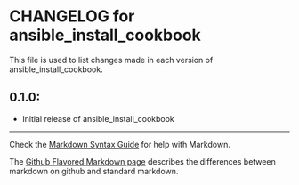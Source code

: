 # CHANGELOG for ansible_install_cookbook

This file is used to list changes made in each version of ansible_install_cookbook.

## 0.1.0:

* Initial release of ansible_install_cookbook

- - -
Check the [Markdown Syntax Guide](http://daringfireball.net/projects/markdown/syntax) for help with Markdown.

The [Github Flavored Markdown page](http://github.github.com/github-flavored-markdown/) describes the differences between markdown on github and standard markdown.
